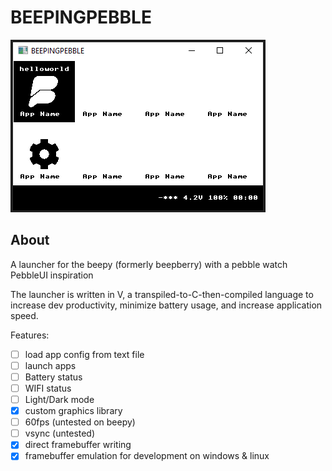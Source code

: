 # BEEPINGPEBBLE

![Screenshot](doc/image.png)

## About

A launcher for the beepy (formerly beepberry) with a pebble watch PebbleUI inspiration

The launcher is written in V, a transpiled-to-C-then-compiled language to increase dev productivity, minimize battery usage, and increase application speed.

Features:

- [ ] load app config from text file
- [ ] launch apps
- [ ] Battery status
- [ ] WIFI status
- [ ] Light/Dark mode
- [x] custom graphics library
- [ ] 60fps (untested on beepy)
- [ ] vsync (untested)
- [x] direct framebuffer writing
- [x] framebuffer emulation for development on windows & linux
